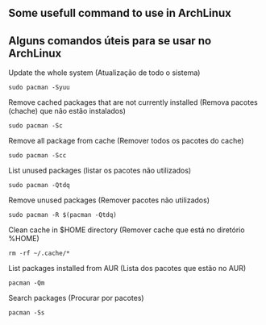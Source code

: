 ## Some usefull command to use in ArchLinux
## Alguns comandos úteis para se usar no ArchLinux

Update the whole system (Atualização de todo o sistema)

    sudo pacman -Syuu

Remove cached packages that are not currently installed
(Remova pacotes (chache) que não estão instalados)

    sudo pacman -Sc

Remove all package from cache (Remover todos os pacotes do cache)

    sudo pacman -Scc

List unused packages (listar os pacotes não utilizados)

    sudo pacman -Qtdq
 
Remove unused packages (Remover pacotes não utilizados)

    sudo pacman -R $(pacman -Qtdq)

Clean cache in $HOME directory (Remover cache que está no diretório %HOME)

    rm -rf ~/.cache/*

List packages installed from AUR (Lista dos pacotes que estão no AUR)

    pacman -Qm

Search packages (Procurar por pacotes)

    pacman -Ss